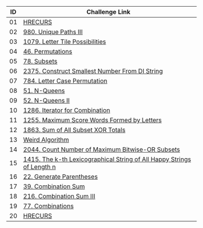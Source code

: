 |ID|Challenge Link |
|--|-----------------|
|01|[HRECURS](https://www.spoj.com/problems/HRECURS/en/)|
|02|[980. Unique Paths III](https://leetcode.com/problems/unique-paths-iii/)|
|03|[1079. Letter Tile Possibilities](https://leetcode.com/problems/letter-tile-possibilities/)|
|04|[46. Permutations](https://leetcode.com/problems/permutations/)|
|05|[78. Subsets](https://leetcode.com/problems/subsets/)|
|06|[2375. Construct Smallest Number From DI String](https://leetcode.com/problems/construct-smallest-number-from-di-string/)|
|07|[784. Letter Case Permutation](https://leetcode.com/problems/letter-case-permutation/)|
|08|[51. N-Queens](https://leetcode.com/problems/n-queens/)|
|09|[52. N-Queens II](https://leetcode.com/problems/n-queens-ii/)|
|10|[1286. Iterator for Combination](https://leetcode.com/problems/iterator-for-combination/)|
|11|[1255. Maximum Score Words Formed by Letters](https://leetcode.com/problems/maximum-score-words-formed-by-letters//)|
|12|[1863. Sum of All Subset XOR Totals](https://leetcode.com/problems/sum-of-all-subset-xor-totals/)|
|13|[Weird Algorithm](https://cses.fi/problemset/task/1068/)|
|14|[2044. Count Number of Maximum Bitwise-OR Subsets](https://leetcode.com/problems/count-number-of-maximum-bitwise-or-subsets/)|
|15|[1415. The k-th Lexicographical String of All Happy Strings of Length n](https://leetcode.com/problems/the-k-th-lexicographical-string-of-all-happy-strings-of-length-n/)|
|16|[22. Generate Parentheses](https://leetcode.com/problems/generate-parentheses/)|
|17|[39. Combination Sum](https://leetcode.com/problems/combination-sum/)|
|18|[216. Combination Sum III](https://leetcode.com/problems/combination-sum-iii/)|
|19|[77. Combinations](https://leetcode.com/problems/combinations/)|
|20|[HRECURS](https://www.spoj.com/problems/HRECURS/en/)|
